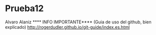 # Prueba12
Alvaro Alaniz
**** INFO IMPORTANTE****
(Guia de uso del github, bien explicado)
http://rogerdudler.github.io/git-guide/index.es.html


